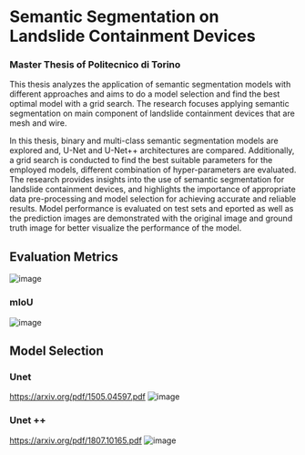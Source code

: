 # Semantic Segmentation on Landslide Containment Devices 
### Master Thesis of Politecnico di Torino

This thesis analyzes the application of semantic segmentation models with different approaches and aims to do a model selection and find the best optimal model with a grid search. The research focuses applying semantic segmentation on main component of landslide containment devices that are mesh and wire. 

In this thesis, binary and multi-class semantic segmentation models are explored and, U-Net and U-Net++ architectures are compared. Additionally, a grid search
is conducted to find the best suitable parameters for the employed models, different combination of hyper-parameters are evaluated. The research provides insights into the use of semantic segmentation for landslide containment devices, and highlights the importance of appropriate data pre-processing and model selection for achieving accurate and reliable results. 
Model performance is evaluated on test sets and eported as well as the prediction images are demonstrated with the original image and ground truth image for better visualize the performance of the model.


## Evaluation Metrics
![image](https://github.com/selenakkaya/semantic_segmentation_on_LCD/assets/50169967/0c2c68e1-b898-4ddb-a4b3-91666b85eaea)

### mIoU
![image](https://github.com/selenakkaya/semantic_segmentation_on_LCD/assets/50169967/4424782d-2ce1-434f-9a0b-8a78443fa2f0)


## Model Selection 

### Unet 
https://arxiv.org/pdf/1505.04597.pdf
![image](https://github.com/selenakkaya/semantic_segmentation_on_LCD/assets/50169967/c058e154-1a34-4c20-b49a-8d5be03dc775)


### Unet ++
https://arxiv.org/pdf/1807.10165.pdf
![image](https://github.com/selenakkaya/semantic_segmentation_on_LCD/assets/50169967/6163db44-54de-4b7a-936c-2e997eb80d20)

